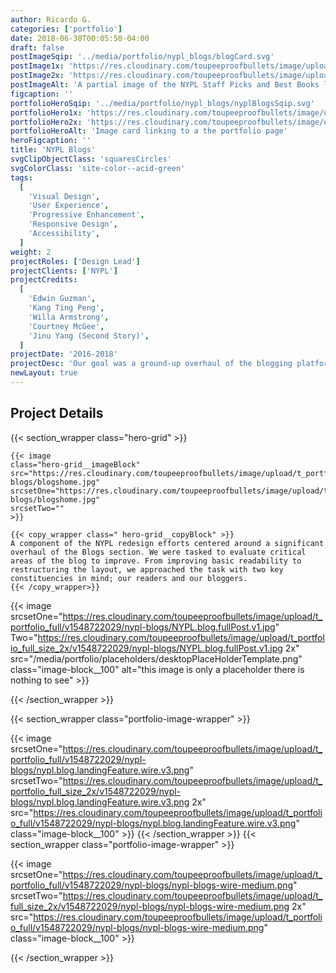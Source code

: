 ```yaml
---
author: Ricardo G.
categories: ['portfolio']
date: 2018-06-30T00:05:50-04:00
draft: false
postImageSqip: '../media/portfolio/nypl_blogs/blogCard.svg'
postImage1x: 'https://res.cloudinary.com/toupeeproofbullets/image/upload/t_hp_portfolio/v1551127927/nypl-blogs/blogCard.png'
postImage2x: 'https://res.cloudinary.com/toupeeproofbullets/image/upload/t_hp_portfolio_2x/v1551127927/nypl-blogs/blogCard.png'
postImageAlt: 'A partial image of the NYPL Staff Picks and Best Books landing page'
figcaption: ''
portfolioHeroSqip: '../media/portfolio/nypl_blogs/nyplBlogsSqip.svg'
portfolioHero1x: 'https://res.cloudinary.com/toupeeproofbullets/image/upload/t_portfolio_hero_16_9/v1548722029/nypl-blogs/NYPL.blog.fullPost.v1.jpg'
portfolioHero2x: 'https://res.cloudinary.com/toupeeproofbullets/image/upload/t_portfolio_hero_2x/v1548722029/nypl-blogs/NYPL.blog.fullPost.v1.jpg'
portfolioHeroAlt: 'Image card linking to a the portfolio page'
heroFigcaption: ''
title: 'NYPL Blogs'
svgClipObjectClass: 'squaresCircles'
svgColorClass: 'site-color--acid-green'
tags:
  [
    'Visual Design',
    'User Experience',
    'Progressive Enhancement',
    'Responsive Design',
    'Accessibility',
  ]
weight: 2
projectRoles: ['Design Lead']
projectClients: ['NYPL']
projectCredits:
  [
    'Edwin Guzman',
    'Kang Ting Peng',
    'Willa Armstrong',
    'Courtney McGee',
    'Jinu Yang (Second Story)',
  ]
projectDate: '2016-2018'
projectDesc: 'Our goal was a ground-up overhaul of the blogging platform. Complete with new layouts, publishing admin, and interface as well as "deep" content linking across the catalog and various other applications.'
newLayout: true
---
```


## Project Details

{{< section_wrapper class="hero-grid" >}}

    {{< image
    class="hero-grid__imageBlock"
    src="https://res.cloudinary.com/toupeeproofbullets/image/upload/t_portfolio900x1600/v1548722028/nypl-blogs/blogshome.jpg"
    srcsetOne="https://res.cloudinary.com/toupeeproofbullets/image/upload/t_portfolio900x1600/v1548722028/nypl-blogs/blogshome.jpg"
    srcsetTwo=""
    >}}

    {{< copy_wrapper class=" hero-grid__copyBlock" >}}
    A component of the NYPL redesign efforts centered around a significant overhaul of the Blogs section. We were tasked to evaluate critical areas of the blog to improve. From improving basic readability to restructuring the layout, we approached the task with two key constituencies in mind; our readers and our bloggers.
    {{< /copy_wrapper>}}

{{< image
    srcsetOne="https://res.cloudinary.com/toupeeproofbullets/image/upload/t_portfolio_full/v1548722029/nypl-blogs/NYPL.blog.fullPost.v1.jpg"
    Two="https://res.cloudinary.com/toupeeproofbullets/image/upload/t_portfolio_full_size_2x/v1548722029/nypl-blogs/NYPL.blog.fullPost.v1.jpg 2x" src="/media/portfolio/placeholders/desktopPlaceHolderTemplate.png"
    class="image-block__100"
    alt="this image is only a placeholder there is nothing to see"
    >}}

{{< /section_wrapper >}}

{{< section_wrapper class="portfolio-image-wrapper" >}}

{{< image
  srcsetOne="https://res.cloudinary.com/toupeeproofbullets/image/upload/t_portfolio_full/v1548722029/nypl-blogs/nypl.blog.landingFeature.wire.v3.png"
  srcsetTwo="https://res.cloudinary.com/toupeeproofbullets/image/upload/t_portfolio_full_size_2x/v1548722029/nypl-blogs/nypl.blog.landingFeature.wire.v3.png 2x"
  src="https://res.cloudinary.com/toupeeproofbullets/image/upload/t_portfolio_full/v1548722029/nypl-blogs/nypl.blog.landingFeature.wire.v3.png"
  class="image-block__100" >}}
{{< /section_wrapper >}}
{{< section_wrapper class="portfolio-image-wrapper" >}}

{{< image
  srcsetOne="https://res.cloudinary.com/toupeeproofbullets/image/upload/t_portfolio_full/v1548722029/nypl-blogs/nypl-blogs-wire-medium.png"
  srcsetTwo="https://res.cloudinary.com/toupeeproofbullets/image/upload/t_full_size_2x/v1548722029/nypl-blogs/nypl-blogs-wire-medium.png 2x"
  src="https://res.cloudinary.com/toupeeproofbullets/image/upload/t_portfolio_full/v1548722029/nypl-blogs/nypl-blogs-wire-medium.png"
  class="image-block__100" >}}

{{< /section_wrapper >}}
